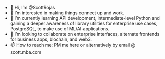 - 👋 Hi, I’m @ScottRojas
- 👀 I’m interested in making things connect up and work.
- 🌱 I’m currently learning API development, intermediate-level Python and gaining a deeper awareness of library utilities for enterprise use cases, PostgreSQL, to make use of ML/AI applications. 
- 💞️ I’m looking to collaborate on enterprise interfaces, alternate frontends for business apps, blochain, and web3.
- 📫 How to reach me: PM me here or alternatively by email @ scott.mba.com

<!---
✨ special ✨
--->
